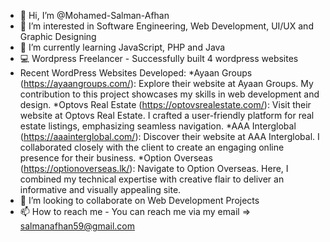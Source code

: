 - 👋 Hi, I’m @Mohamed-Salman-Afhan
- 👀 I’m interested in Software Engineering, Web Development, UI/UX and Graphic Designing
- 🌱 I’m currently learning JavaScript, PHP and Java
- 💻 Wordpress Freelancer - Successfully built 4 wordpress websites
- Recent WordPress Websites Developed:
    *Ayaan Groups (https://ayaangroups.com/): Explore their website at Ayaan Groups. My contribution to this project showcases my skills in web development and design.
    *Optovs Real Estate (https://optovsrealestate.com/): Visit their website at Optovs Real Estate. I crafted a user-friendly platform for real estate listings, emphasizing seamless navigation.
    *AAA Interglobal (https://aaainterglobal.com/): Discover their website at AAA Interglobal. I collaborated closely with the client to create an engaging online presence for their business.
    *Option Overseas (https://optionoverseas.lk/): Navigate to Option Overseas. Here, I combined my technical expertise with creative flair to deliver an informative and visually appealing site.
- 💞️ I’m looking to collaborate on Web Development Projects
- 📫 How to reach me - You can reach me via my email => salmanafhan59@gmail.com

<!---
Mohamed-Salman-Afhan/Mohamed-Salman-Afhan is a ✨ special ✨ repository because its `README.md` (this file) appears on your GitHub profile.
You can click the Preview link to take a look at your changes.
--->
